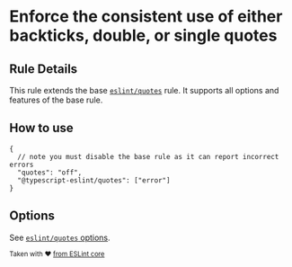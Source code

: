 # Enforce the consistent use of either backticks, double, or single quotes

## Rule Details

This rule extends the base [`eslint/quotes`](https://eslint.org/docs/rules/quotes) rule.
It supports all options and features of the base rule.

## How to use

```cjson
{
  // note you must disable the base rule as it can report incorrect errors
  "quotes": "off",
  "@typescript-eslint/quotes": ["error"]
}
```

## Options

See [`eslint/quotes` options](https://eslint.org/docs/rules/quotes#options).

<sup>Taken with ❤️ [from ESLint core](https://github.com/eslint/eslint/blob/master/docs/rules/quotes.md)</sup>
